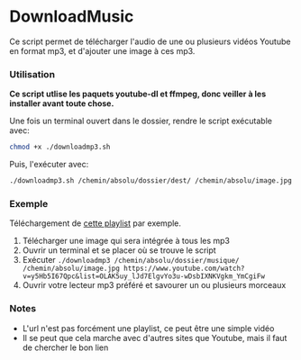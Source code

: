 # DownloadMusic
Ce script permet de télécharger l'audio de une ou plusieurs vidéos Youtube en format mp3, et d'ajouter une image à ces mp3.

### Utilisation

**Ce script utlise les paquets youtube-dl et ffmpeg, donc veiller à les installer avant toute chose.**

Une fois un terminal ouvert dans le dossier, rendre le script exécutable avec:
```bash
chmod +x ./downloadmp3.sh
```
Puis, l'exécuter avec:
```bash
./downloadmp3.sh /chemin/absolu/dossier/dest/ /chemin/absolu/image.jpg url-youtube-musique-ou-playlist
```

### Exemple
Téléchargement de [cette playlist](https://www.youtube.com/watch?v=y5Hb5I67Qpc&list=OLAK5uy_lJd7ElgvYo3u-wDsbIXNKVgkm_YmCgiFw) par exemple.

  1. Télécharger une image qui sera intégrée à tous les mp3
  2. Ouvrir un terminal et se placer où se trouve le script
  3. Exécuter `./downloadmp3 /chemin/absolu/dossier/musique/ /chemin/absolu/image.jpg https://www.youtube.com/watch?v=y5Hb5I67Qpc&list=OLAK5uy_lJd7ElgvYo3u-wDsbIXNKVgkm_YmCgiFw`
  4. Ouvrir votre lecteur mp3 préféré et savourer un ou plusieurs morceaux
  
### Notes
- L'url n'est pas forcément une playlist, ce peut être une simple vidéo
- Il se peut que cela marche avec d'autres sites que Youtube, mais il faut de chercher le bon lien
